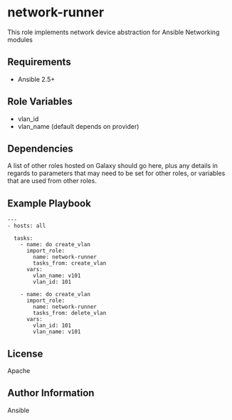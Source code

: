 network-runner
==============
This role implements network device abstraction for Ansible Networking modules

Requirements
------------
* Ansible 2.5+

Role Variables
--------------
* vlan_id
* vlan_name (default depends on provider)

Dependencies
------------

A list of other roles hosted on Galaxy should go here, plus any details in
regards to parameters that may need to be set for other roles, or variables
that are used from other roles.

Example Playbook
----------------

```
---
- hosts: all

  tasks:
    - name: do create_vlan
      import_role:
        name: network-runner
        tasks_from: create_vlan
      vars:
        vlan_name: v101
        vlan_id: 101

    - name: do create_vlan
      import_role:
        name: network-runner
        tasks_from: delete_vlan
      vars:
        vlan_id: 101
        vlan_name: v101
```


License
-------
Apache

Author Information
------------------
Ansible
